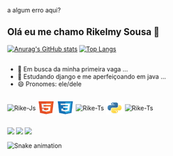a algum erro aqui? 
## Olá eu me chamo Rikelmy Sousa 👋

  [![Anurag's GitHub stats](https://github-readme-stats.vercel.app/api?username=RikeGIT&show_icons=true&theme=radical)](https://github.com/RikeGit/github-readme-stats)
  [![Top Langs](https://github-readme-stats.vercel.app/api/top-langs/?username=RikeGIT&show_icons=true&theme=radical)](https://github.com/RikeGIT/github-readme-stats)

  ##

- 🔭 Em busca da minha primeira vaga ...
- 🌱 Estudando django e me aperfeiçoando em java ...
- 😄 Pronomes: ele/dele

<div style="display: inline_block"><br>
  <img align="center" alt="Rike-Js" height="30" width="40" src="https://cdn.jsdelivr.net/gh/devicons/devicon@latest/icons/java/java-original.svg" />
  <img align="center" alt="Rike-HTML" height="30" width="40" src="https://raw.githubusercontent.com/devicons/devicon/master/icons/html5/html5-original.svg"/>
  <img align="center" alt="Rike-CSS" height="30" width="40" src="https://raw.githubusercontent.com/devicons/devicon/master/icons/css3/css3-original.svg"/>
  <img align="center" alt="Rike-Ts" height="30" width="40" src="https://cdn.jsdelivr.net/gh/devicons/devicon@latest/icons/javascript/javascript-original.svg" />
  <img align="center" alt="Rike-Python" height="30" width="40" src="https://raw.githubusercontent.com/devicons/devicon/master/icons/python/python-original.svg"/>
  <img align="center" alt="Rike-Ts" height="30" width="40" src="https://cdn.jsdelivr.net/gh/devicons/devicon@latest/icons/django/django-plain.svg" />
</div>

  ##

<div> 
  <a href="https://instagram.com/rike_rkkkk" target="_blank"><img src="https://img.shields.io/badge/-Instagram-%23E4405F?style=for-the-badge&logo=instagram&logoColor=white" target="_blank"></a>
  <a href = "mailto:rikecontatopessoal@gmail.com"><img src="https://img.shields.io/badge/-Gmail-%23333?style=for-the-badge&logo=gmail&logoColor=white" target="_blank"></a>
  <a href="https://www.linkedin.com/in/rikelmy-sousa-5b9b68311/" target="_blank"><img src="https://img.shields.io/badge/-LinkedIn-%230077B5?style=for-the-badge&logo=linkedin&logoColor=white" target="_blank"></a> 
</div>

![Snake animation](https://github.com/RikeGIT/rafaballerini/blob/output/github-contribution-grid-snake.svg)
